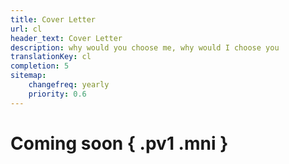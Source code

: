 ```yaml
---
title: Cover Letter
url: cl
header_text: Cover Letter
description: why would you choose me, why would I choose you
translationKey: cl
completion: 5
sitemap:
    changefreq: yearly
    priority: 0.6
---
```


# Coming soon { .pv1 .mni }
